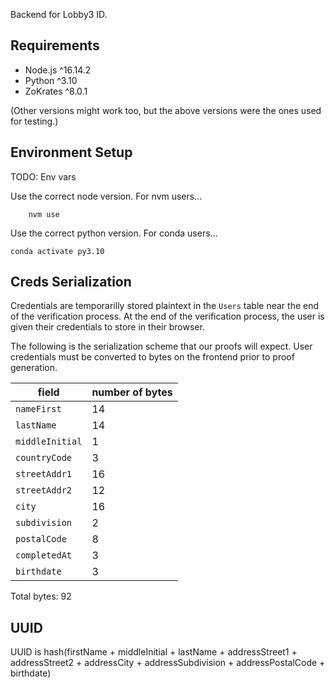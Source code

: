 Backend for Lobby3 ID.

## Requirements

- Node.js ^16.14.2
- Python ^3.10
- ZoKrates ^8.0.1

(Other versions might work too, but the above versions were the ones used for testing.)

## Environment Setup

TODO: Env vars

Use the correct node version. For nvm users...

        nvm use

Use the correct python version. For conda users...

    conda activate py3.10

## Creds Serialization

Credentials are temporarilly stored plaintext in the `Users` table near the end of the verification process. At the end of the verification process, the user is given their credentials to store in their browser.

The following is the serialization scheme that our proofs will expect. User credentials must be converted to bytes on the frontend prior to proof generation.

| field           | number of bytes |
| --------------- | --------------- |
| `nameFirst`     | 14              |
| `lastName`      | 14              |
| `middleInitial` | 1               |
| `countryCode`   | 3               |
| `streetAddr1`   | 16              |
| `streetAddr2`   | 12              |
| `city`          | 16              |
| `subdivision`   | 2               |
| `postalCode`    | 8               |
| `completedAt`   | 3               |
| `birthdate`     | 3               |

Total bytes: 92

## UUID

UUID is hash(firstName + middleInitial + lastName + addressStreet1 + addressStreet2 + addressCity + addressSubdivision + addressPostalCode + birthdate)
